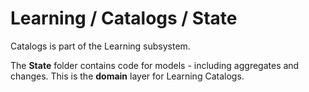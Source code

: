 # Learning / Catalogs / State

Catalogs is part of the Learning subsystem.
  
The **State** folder contains code for models - including aggregates and changes. This is the **domain** layer for Learning Catalogs.
